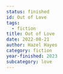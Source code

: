 ```yaml
---
status: finished
id: Out of Love
tags:
  - fiction
title: Out of Love
date: 2022-08-21
author: Hazel Hayes
category: fiction
year-finished: 2023
subcategory: love
---
```

